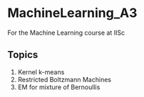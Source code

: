 # MachineLearning_A3
For the Machine Learning course at IISc
## Topics
1. Kernel k-means
2. Restricted Boltzmann Machines
3. EM for mixture of Bernoullis

